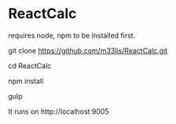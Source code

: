 # ReactCalc

requires node, npm to be installed first.


 git clone https://github.com/m33lis/ReactCalc.git
 
 cd ReactCalc
 
 npm install
 
 gulp

 It runs on http://localhost:9005